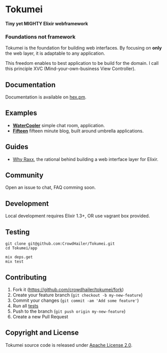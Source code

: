 # Tokumei

**Tiny yet MIGHTY Elixir webframework**

### Foundations not framework

Tokumei is the foundation for building web interfaces.
By focusing on **only** the web layer, it is adaptable to any application.

This freedom enables to best application to be build for the domain.
I call this principle XVC (Mind-your-own-business View Controller).

## Documentation

Documentation is available on [hex.pm](https://hexdocs.pm/tokumei/readme.html).

## Examples

- **[WaterCooler](water_cooler)** simple chat room, application.
- **[Fifteen](fifteen)** fifteen minute blog, built around umbrella applications.

## Guides

- [Why Raxx](guides/why-raxx.md), the rational behind building a web interface layer for Elixir.

## Community

Open an issue to chat, FAQ comming soon.

## Development

Local development requires Elixir 1.3+, OR use vagrant box provided.

## Testing

```
git clone git@github.com:CrowdHailer/Tokumei.git
cd Tokumei/app

mix deps.get
mix test
```

## Contributing

1. Fork it (https://github.com/crowdhailer/tokumei/fork)
2. Create your feature branch (`git checkout -b my-new-feature`)
3. Commit your changes (`git commit -am 'Add some feature'`)
4. Run all [tests](#testing)
5. Push to the branch (`git push origin my-new-feature`)
6. Create a new Pull Request

## Copyright and License

Tokumei source code is released under [Apache License 2.0](License).
